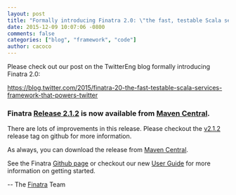 ```yaml
---
layout: post
title: "Formally introducing Finatra 2.0: \"the fast, testable Scala services framework that powers Twitter.\""
date: 2015-12-09 10:07:06 -0800
comments: false
categories: ["blog", "framework", "code"]
author: cacoco
---
```


Please check out our post on the TwitterEng blog formally introducing Finatra 2.0:

https://blog.twitter.com/2015/finatra-20-the-fast-testable-scala-services-framework-that-powers-twitter

###  Finatra [Release 2.1.2](https://github.com/twitter/finatra/releases/tag/v2.1.2) is now available from [Maven Central][maven-central].

There are lots of improvements in this release. Please checkout the [v2.1.2](https://github.com/twitter/finatra/releases/tag/v2.1.2) release tag on github for more information.

As always, you can download the release from [Maven Central][maven-central].

See the Finatra [Github page](https://github.com/twitter/finatra) or checkout our new [User Guide](/finatra/user-guide) for more information on getting started.

-- The [Finatra](https://groups.google.com/forum/#!forum/finatra-users) Team

[maven-central]: http://search.maven.org/#search%7Cga%7C1%7Cg%3A%22com.twitter.finatra%22%20AND%20v%3A%222.1.2%22
